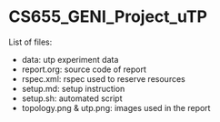 # CS655_GENI_Project_uTP

List of files:

+ data: utp experiment data
+ report.org: source code of report
+ rspec.xml: rspec used to reserve resources
+ setup.md: setup instruction
+ setup.sh: automated script
+ topology.png & utp.png: images used in the report

